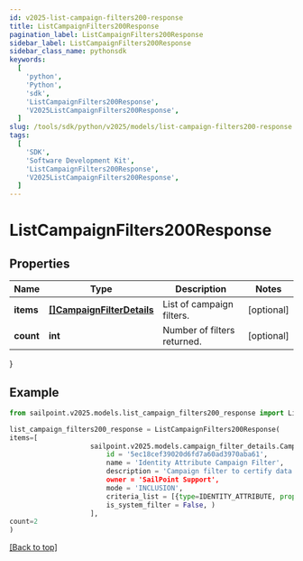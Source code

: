 ```yaml
---
id: v2025-list-campaign-filters200-response
title: ListCampaignFilters200Response
pagination_label: ListCampaignFilters200Response
sidebar_label: ListCampaignFilters200Response
sidebar_class_name: pythonsdk
keywords:
  [
    'python',
    'Python',
    'sdk',
    'ListCampaignFilters200Response',
    'V2025ListCampaignFilters200Response',
  ]
slug: /tools/sdk/python/v2025/models/list-campaign-filters200-response
tags:
  [
    'SDK',
    'Software Development Kit',
    'ListCampaignFilters200Response',
    'V2025ListCampaignFilters200Response',
  ]
---
```


# ListCampaignFilters200Response

## Properties

| Name | Type | Description | Notes |
| --- | --- | --- | --- |
| **items** | [**[]CampaignFilterDetails**](campaign-filter-details) | List of campaign filters. | [optional] |
| **count** | **int** | Number of filters returned. | [optional] |

}

## Example

```python
from sailpoint.v2025.models.list_campaign_filters200_response import ListCampaignFilters200Response

list_campaign_filters200_response = ListCampaignFilters200Response(
items=[
                    sailpoint.v2025.models.campaign_filter_details.CampaignFilterDetails(
                        id = '5ec18cef39020d6fd7a60ad3970aba61',
                        name = 'Identity Attribute Campaign Filter',
                        description = 'Campaign filter to certify data based on an identity attribute's specified property.',
                        owner = 'SailPoint Support',
                        mode = 'INCLUSION',
                        criteria_list = [{type=IDENTITY_ATTRIBUTE, property=displayName, value=support, operation=CONTAINS, negateResult=false, shortCircuit=false, recordChildMatches=false, id=null, suppressMatchedItems=false, children=null}],
                        is_system_filter = False, )
                    ],
count=2
)

```

[[Back to top]](#)

